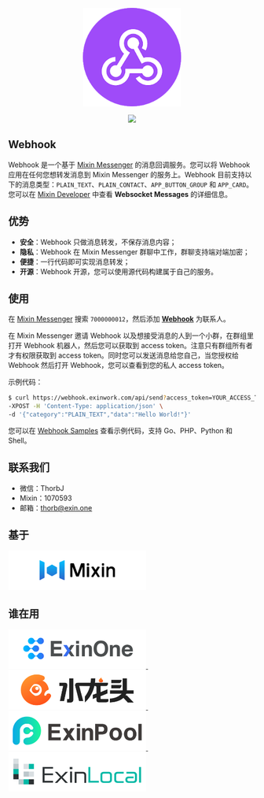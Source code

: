 <p align="center"><img src="./logos/webhook.png" width="200"></p>
<p align="center">
<a href="README.md"><img src="https://img.shields.io/badge/language-English-red.svg?longCache=true&style=flat-square"></a>
</p>

## Webhook

Webhook 是一个基于 [Mixin Messenger](https://mixin.one) 的消息回调服务。您可以将 Webhook 应用在任何您想转发消息到 Mixin Messenger 的服务上。Webhook 目前支持以下的消息类型：`PLAIN_TEXT`、`PLAIN_CONTACT`、`APP_BUTTON_GROUP` 和 `APP_CARD`。您可以在 [Mixin Developer](https://developers.mixin.one/api/beta-mixin-message/websocket-messages/) 中查看 **Websocket Messages** 的详细信息。

## 优势

* **安全**：Webhook 只做消息转发，不保存消息内容；
* **隐私**：Webhook 在 Mixin Messenger 群聊中工作，群聊支持端对端加密；
* **便捷**：一行代码即可实现消息转发；
* **开源**：Webhook 开源，您可以使用源代码构建属于自己的服务。

## 使用

在 [Mixin Messenger](https://mixin.one/messenger) 搜索 `7000000012`，然后添加 **[Webhook](https://mixin.one/codes/4d792128-1db8-4baf-8d90-d0d8189a4a7e)** 为联系人。

在 Mixin Messenger 邀请 Webhook 以及想接受消息的人到一个小群，在群组里打开 Webhook 机器人，然后您可以获取到 access token。注意只有群组所有者才有权限获取到 access token。同时您可以发送消息给您自己，当您授权给 Webhook 然后打开 Webhook，您可以查看到您的私人 access token。

示例代码：

``` bash
$ curl https://webhook.exinwork.com/api/send?access_token=YOUR_ACCESS_TOKEN \
-XPOST -H 'Content-Type: application/json' \
-d '{"category":"PLAIN_TEXT","data":"Hello World!"}'
```

您可以在 [Webhook Samples](https://github.com/ExinOne/webhook-samples) 查看示例代码，支持 Go、PHP、Python 和 Shell。

## 联系我们

- 微信：ThorbJ
- Mixin：1070593
- 邮箱：thorb@exin.one

## 基于

<p align="left">
  <a target="_blank" href="https://mixin.one">
    <img src="./logos/Mixin.png" height="80">
  </a>
</p>

## 谁在用

<p align="left">
  <a target="_blank" href="https://exinone.com">
    <img src="./logos/ExinOne.png" height="80">
  </a>
  &nbsp;
    <a target="_blank" href="https://exinone.com">
    <img src="./logos/ExinEarn.png" height="80">
  </a>
  &nbsp;
  <a target="_blank" href="https://exinpool.com">
    <img src="./logos/ExinPool.png" height="80">
  </a>
  &nbsp;
  <a target="_blank" href="https://support.exinlocal.com">
    <img src="./logos/ExinLocal.png" height="80">
  </a>
</p>
